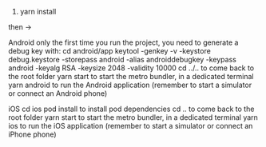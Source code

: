 1. yarn install

then ->

Android
only the first time you run the project, you need to generate a debug key with:
cd android/app
keytool -genkey -v -keystore debug.keystore -storepass android -alias androiddebugkey -keypass android -keyalg RSA -keysize 2048 -validity 10000
cd ../.. to come back to the root folder
yarn start to start the metro bundler, in a dedicated terminal
yarn android to run the Android application (remember to start a simulator or connect an Android phone)

iOS
cd ios
pod install to install pod dependencies
cd .. to come back to the root folder
yarn start to start the metro bundler, in a dedicated terminal
yarn ios to run the iOS application (remember to start a simulator or connect an iPhone phone)
